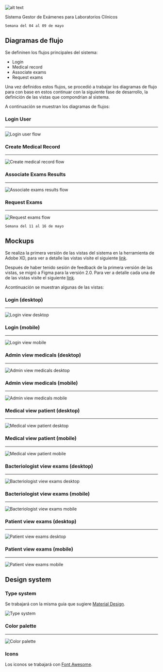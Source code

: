![alt text](http://resource.intidev.info/InVitro/Invitro_logo.png "Logo")

Sistema Gestor de Exámenes para Laboratorios Clínicos

```Semana del 04 al 09 de mayo```

## Diagramas de flujo

Se defininen los  flujos principales del sistema:

- Login
- Medical record
- Associate exams
- Request exams

Una vez definidos estos flujos, se procedió a trabajar los diagramas de flujo para con base en estos continuar con la siguiente fase de desarrollo, la definición de las vistas que compondrian al sistema.

A continuación se muestran los diagramas de flujos:

### Login User
___
![Login user flow](http://resource.intidev.info/InVitro/Flow%20diagram%201-Login.png "Login user flow")

### Create Medical Record
___
![Create medical record flow](http://resource.intidev.info/InVitro/Flow%20diagram%202-%20Medical%20Record.png "Create medical record flow")

### Associate Exams Results
___

![Associate exams results flow](http://resource.intidev.info/InVitro/Flow%20diagram%203-Associate%20Exams.png "Associate exams results flow")

### Request Exams
___

![Request exams flow](http://resource.intidev.info/InVitro/Flow%20diagram%204-Request%20Exams.png "Request exams flow")


```Semana del 11 al 16 de mayo```

## Mockups

Se realiza la primera versión de las vistas del sistema en la herramienta de Adobe XD, para ver a detalle las vistas visite el siguiente [link](https://xd.adobe.com/view/b6868571-43f4-40e5-4fd5-53f0c756ac41-c0b7/grid/).

Después de haber tenido sesión de feedback de la primera versión de las vistas, se migró a Figma para la versión 2.0. Para ver a detalle cada una de de las vistas visite el siguiente [link](https://www.figma.com/file/Sg7Ofv75riMgjiFjw62mtU/In-Vitro?node-id=74%3A587).

Acontinuación se muestran algunas de las vistas:

### Login (desktop)
___
![Login view desktop](http://resource.intidev.info/InVitro/Frames/Login.jpg "Login view desktop")

### Login (mobile)
___
![Login view mobile](http://resource.intidev.info/InVitro/Frames/Login_mobile.jpg "Login view mobile")

### Admin view medicals (desktop)
___
![Admin view medicals desktop](http://resource.intidev.info/InVitro/Frames/Admin_vista_medicos.jpg "Admin view medicals desktop")

### Admin view medicals (mobile)
___
![Admin view medicals mobile](http://resource.intidev.info/InVitro/Frames/Admin_vista_medico_mobile.jpg "Admin view medicals mobile")

### Medical view patient (desktop)
___
![Medical view patient desktop](http://resource.intidev.info/InVitro/Frames/Medico_info_paciente.jpg "Medical view patient desktop")

### Medical view patient (mobile)
___
![Medical view patient mobile](http://resource.intidev.info/InVitro/Frames/Medico_info_paciente_mobile.jpg "Medical view patient mobile")

### Bacteriologist view exams (desktop)
___
![Bacteriologist view exams desktop](http://resource.intidev.info/InVitro/Frames/Bacteriologo_examenes_pendientes.jpg "Bacteriologist view examen desktop")

### Bacteriologist view exams (mobile)
___
![Bacteriologist view exams mobile](http://resource.intidev.info/InVitro/Frames/Bacteriologo_examenes_pendientes_mobile.jpg "Bacteriologist view examen mobile")

### Patient view exams (desktop)
___
![Patient view exams desktop](http://resource.intidev.info/InVitro/Frames/Paciente_examenes.jpg "Patient view exams desktop")

### Patient view exams (mobile)
___
![Patient view exams mobile](http://resource.intidev.info/InVitro/Frames/Paciente_examenes_mobile.jpg "Patient view exams mobile")

## Design system

### Type system
Se trabajará con la misma guia  que sugiere [Material Design](https://material.io/design/typography/the-type-system.html#type-scale).

![Type system](http://resource.intidev.info/InVitro/Type%20system.png "Type system")


### Color palette
___
![Color palette](http://resource.intidev.info/InVitro/Color%20palette.jpg "PColor palette")

### Icons

Los iconos se trabajará con [Font Awesome](https://fontawesome.com).